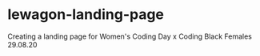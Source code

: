 # lewagon-landing-page

Creating a landing page for Women's Coding Day x Coding Black Females 29.08.20
